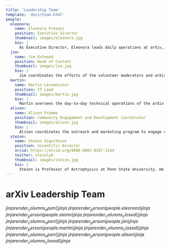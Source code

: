 ```yaml
---
title: 'Leadership Team'
template: 'docs/team.html'
people:
  eleonora:
    name: Eleonora Presani
    position: Executive Director
    thumbnail: images/eleonora.jpg
    bio: |
      As Executive Director, Eleonora leads daily operations at arXiv, including technical and business planning, governance, and fundraising efforts. After a PhD and postdoc in astroparticle physics, her career moved to scientific publishing and, later, to digital product development, servicing the research community.
  jim:
    name: Jim Entwood
    position: Head of Content
    thumbnail: images/jim.jpg
    bio: |
      Jim coordinates the efforts of the volunteer moderators and arXiv administrators on the daily flow of papers and user support and works with the Scientific Director to develop and improve arXiv's operations policies. His background is in volunteer management and website development for research groups, and he holds an M.A. in Leadership Studies.
  martin:
    name: Martin Lessmeister
    position: IT Lead
    thumbnail: images/martin.jpg
    bio: |
      Martin oversees the day-to-day technical operations of the arXiv services and supervises the development team. He works closely with our Lead Software Architect in planning and executing the migration of arXiv’s legacy software system to the next generation (arXiv-NG) architecture. His background is in web development with a focus on distributed systems, with an M.Eng. in Computer Science from Cornell University.
  alison:
    name: Alison Fromme
    position: Community Engagement and Development Coordinator
    thumbnail: images/alison.jpg
    bio: |
      Alison coordinates the outreach and marketing program to engage educational institutions in arXiv’s membership program. She also implements fundraising strategies, including grant writing and online campaigns. Alison is a professional science writer with an M.S. in zoology.
  steinn:
    name: Steinn Sigurdsson
    position: Scientific Director
    orcid: https://orcid.org/0000-0002-8187-1144
    twitter: steinly0
    thumbnail: images/steinn.jpg
    bio: |
      Steinn is Professor of Astrophysics at Penn State University. He holds a Ph.D. in Theoretical Physics from the California Institute of Technology. His research interests include astrophysics and related areas, ranging from cosmology, large scale dynamics and black holes, to formation and evolution of planets and the prospects for discovering non-terrestrial life.
---
```


arXiv Leadership Team
=====================

$jinja {{ render_columns_open() }} jinja$
$jinja {{ render_person(people.eleonora) }} jinja$
$jinja {{ render_person(people.steinn) }} jinja$
$jinja {{ render_columns_closed() }} jinja$
$jinja {{ render_columns_open() }} jinja$
$jinja {{ render_person(people.jim) }} jinja$
$jinja {{ render_person(people.martin) }} jinja$
$jinja {{ render_columns_closed() }} jinja$
$jinja {{ render_columns_open() }} jinja$
$jinja {{ render_person(people.alison) }} jinja$
$jinja {{ render_columns_closed() }} jinja$
